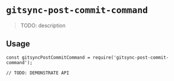 # `gitsync-post-commit-command`

> TODO: description

## Usage

```
const gitsyncPostCommitCommand = require('gitsync-post-commit-command');

// TODO: DEMONSTRATE API
```
